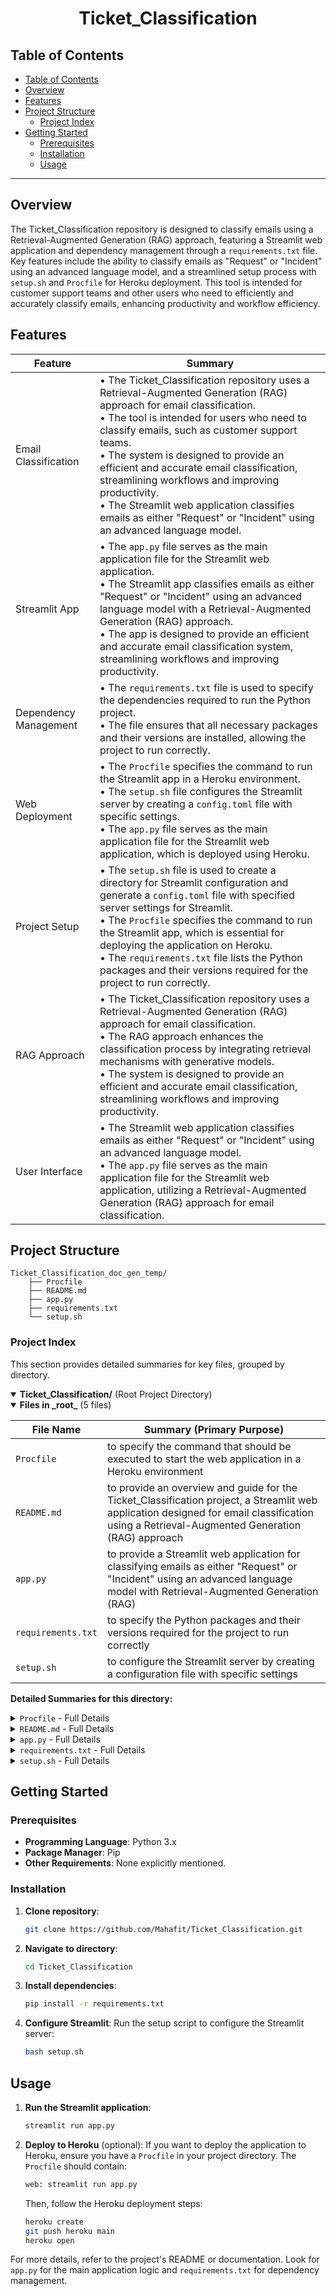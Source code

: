 # <div align='center'>Ticket_Classification</div>

## Table of Contents

- [Table of Contents](#table-of-contents)
- [Overview](#overview)
- [Features](#features)
- [Project Structure](#project-structure)
  - [Project Index](#project-index)
- [Getting Started](#getting-started)
  - [Prerequisites](#prerequisites)
  - [Installation](#installation)
  - [Usage](#usage)

---

## Overview

The Ticket_Classification repository is designed to classify emails using a Retrieval-Augmented Generation (RAG) approach, featuring a Streamlit web application and dependency management through a `requirements.txt` file. Key features include the ability to classify emails as "Request" or "Incident" using an advanced language model, and a streamlined setup process with `setup.sh` and `Procfile` for Heroku deployment. This tool is intended for customer support teams and other users who need to efficiently and accurately classify emails, enhancing productivity and workflow efficiency.

## Features

| Feature          | Summary                                                      |
|------------------|--------------------------------------------------------------|
| Email Classification | • The Ticket_Classification repository uses a Retrieval-Augmented Generation (RAG) approach for email classification.<br>• The tool is intended for users who need to classify emails, such as customer support teams.<br>• The system is designed to provide an efficient and accurate email classification, streamlining workflows and improving productivity.<br>• The Streamlit web application classifies emails as either "Request" or "Incident" using an advanced language model. |
| Streamlit App | • The `app.py` file serves as the main application file for the Streamlit web application.<br>• The Streamlit app classifies emails as either "Request" or "Incident" using an advanced language model with a Retrieval-Augmented Generation (RAG) approach.<br>• The app is designed to provide an efficient and accurate email classification system, streamlining workflows and improving productivity. |
| Dependency Management | • The `requirements.txt` file is used to specify the dependencies required to run the Python project.<br>• The file ensures that all necessary packages and their versions are installed, allowing the project to run correctly. |
| Web Deployment | • The `Procfile` specifies the command to run the Streamlit app in a Heroku environment.<br>• The `setup.sh` file configures the Streamlit server by creating a `config.toml` file with specific settings.<br>• The `app.py` file serves as the main application file for the Streamlit web application, which is deployed using Heroku. |
| Project Setup | • The `setup.sh` file is used to create a directory for Streamlit configuration and generate a `config.toml` file with specified server settings for Streamlit.<br>• The `Procfile` specifies the command to run the Streamlit app, which is essential for deploying the application on Heroku.<br>• The `requirements.txt` file lists the Python packages and their versions required for the project to run correctly. |
| RAG Approach | • The Ticket_Classification repository uses a Retrieval-Augmented Generation (RAG) approach for email classification.<br>• The RAG approach enhances the classification process by integrating retrieval mechanisms with generative models.<br>• The system is designed to provide an efficient and accurate email classification, streamlining workflows and improving productivity. |
| User Interface | • The Streamlit web application classifies emails as either "Request" or "Incident" using an advanced language model.<br>• The `app.py` file serves as the main application file for the Streamlit web application, utilizing a Retrieval-Augmented Generation (RAG) approach for email classification. |


## Project Structure

```text
Ticket_Classification_doc_gen_temp/
    ├── Procfile
    ├── README.md
    ├── app.py
    ├── requirements.txt
    └── setup.sh
```

### Project Index

This section provides detailed summaries for key files, grouped by directory.

<details open><summary><strong> Ticket_Classification/</strong> (Root Project Directory)</summary>

<details open><summary>  <strong> Files in _root_</strong> (5 files)</summary>

  | File Name | Summary (Primary Purpose) |
  |-----------|---------------------------|
  | `Procfile` | to specify the command that should be executed to start the web application in a Heroku environment |
  | `README.md` | to provide an overview and guide for the Ticket_Classification project, a Streamlit web application designed for email classification using a Retrieval-Augmented Generation (RAG) approach |
  | `app.py` | to provide a Streamlit web application for classifying emails as either "Request" or "Incident" using an advanced language model with Retrieval-Augmented Generation (RAG) |
  | `requirements.txt` | to specify the Python packages and their versions required for the project to run correctly |
  | `setup.sh` | to configure the Streamlit server by creating a configuration file with specific settings |

  **Detailed Summaries for this directory:**

  <details><summary><code>Procfile</code> - Full Details</summary>

  ```markdown
  The primary purpose of the 'Procfile' is to specify the command that should be executed to start the web application in a Heroku environment.

Key functionalities:
* Defines the process type (web) and the command to run the application.
* Ensures the application is accessible via a web server.

Role within the project architecture:
* Configures the entry point for the web application.
* Facilitates the deployment and scaling of the application on Heroku.

In summary, this 'Procfile' specifies the command to run the Streamlit application, ensuring it is correctly set up and accessible as a web service in the Heroku environment.
  ```
  </details>

  <details><summary><code>README.md</code> - Full Details</summary>

  ```markdown
  The primary purpose of the 'README.md' is to provide an overview and guide for the Ticket_Classification project, a Streamlit web application designed for email classification using a Retrieval-Augmented Generation (RAG) approach. This file serves as the central documentation for the project, covering its features, setup, and usage.

Key functionalities:
* Provides a table of contents for easy navigation
* Includes an overview of the project's purpose and features
* Outlines the project structure and key files
* Offers a step-by-step guide for getting started with the project

Role within the project architecture:
* Serves as the main documentation file for the project
* Provides instructions for setting up and running the application
* Offers an overview of the project's features and functionalities
* Not explicitly detailed from the provided content: Specific technical interactions with other components.

In summary, this 'README.md' plays a crucial role in onboarding users and developers to the Ticket_Classification project, providing essential information for understanding, setting up, and utilizing the email classification application.
  ```
  </details>

  <details><summary><code>app.py</code> - Full Details</summary>

  ```markdown
  The primary purpose of the 'app.py' is to provide a Streamlit web application for classifying emails as either "Request" or "Incident" using an advanced language model with Retrieval-Augmented Generation (RAG).

Key functionalities:
* Load and prepare a dataset of emails for classification.
* Extract and preprocess email subjects and descriptions.
* Retrieve relevant information from a knowledge base using a Nearest Neighbors model.
* Set up and use a language model (LLM) chain for classification.
* Classify single emails and batches of emails, providing detailed classification results and visualizations.

Role within the project architecture:
* Acts as the main entry point for the email classification application.
* Integrates data loading, preprocessing, and model inference components.
* Provides a user-friendly interface for both single and batch email classification.

In summary, this 'app.py' serves as the central component of the email classification system, combining data preparation, model inference, and user interaction to provide accurate and detailed email classifications.
  ```
  </details>

  <details><summary><code>requirements.txt</code> - Full Details</summary>

  ```markdown
  The primary purpose of the 'requirements.txt' is to specify the Python packages and their versions required for the project to run correctly.

Key functionalities:
* Lists the dependencies needed for the project, ensuring consistent environments across different machines.
* Specifies exact versions of the packages to avoid compatibility issues.

Role within the project architecture:
* Ensures that all necessary libraries are installed when setting up the project environment.
* Facilitates the setup process by providing a clear list of dependencies for tools like `pip`.

In summary, this 'requirements.txt' plays a crucial role in maintaining the project's environment by listing all required Python packages and their versions, ensuring that the project runs consistently across different setups.
  ```
  </details>

  <details><summary><code>setup.sh</code> - Full Details</summary>

  ```markdown
  The primary purpose of the 'setup.sh' is to configure the Streamlit server by creating a configuration file with specific settings.

Key functionalities:
* Creates the directory `~/.streamlit/` if it does not exist.
* Writes a configuration file `config.toml` with settings for the Streamlit server, including setting the server to headless mode, disabling CORS, and configuring the server port.

Role within the project architecture:
* Ensures that the Streamlit server is set up with the necessary configurations for headless operation and port settings.
* Facilitates the proper initialization of the Streamlit application environment.

In summary, this 'setup.sh' script plays a crucial role in setting up the Streamlit server environment by configuring essential parameters, ensuring that the application runs correctly in a headless mode and on the specified port.
  ```
  </details>

</details>


</details>


## Getting Started

### Prerequisites
- **Programming Language**: Python 3.x
- **Package Manager**: Pip
- **Other Requirements**: None explicitly mentioned.

### Installation
1. **Clone repository**:
   ```sh
   git clone https://github.com/Mahafit/Ticket_Classification.git
   ```

2. **Navigate to directory**:
   ```sh
   cd Ticket_Classification
   ```

3. **Install dependencies**:
   ```sh
   pip install -r requirements.txt
   ```

4. **Configure Streamlit**:
   Run the setup script to configure the Streamlit server:
   ```sh
   bash setup.sh
   ```

## Usage
1. **Run the Streamlit application**:
   ```sh
   streamlit run app.py
   ```

2. **Deploy to Heroku** (optional):
   If you want to deploy the application to Heroku, ensure you have a `Procfile` in your project directory. The `Procfile` should contain:
   ```sh
   web: streamlit run app.py
   ```

   Then, follow the Heroku deployment steps:
   ```sh
   heroku create
   git push heroku main
   heroku open
   ```

For more details, refer to the project's README or documentation. Look for `app.py` for the main application logic and `requirements.txt` for dependency management.
